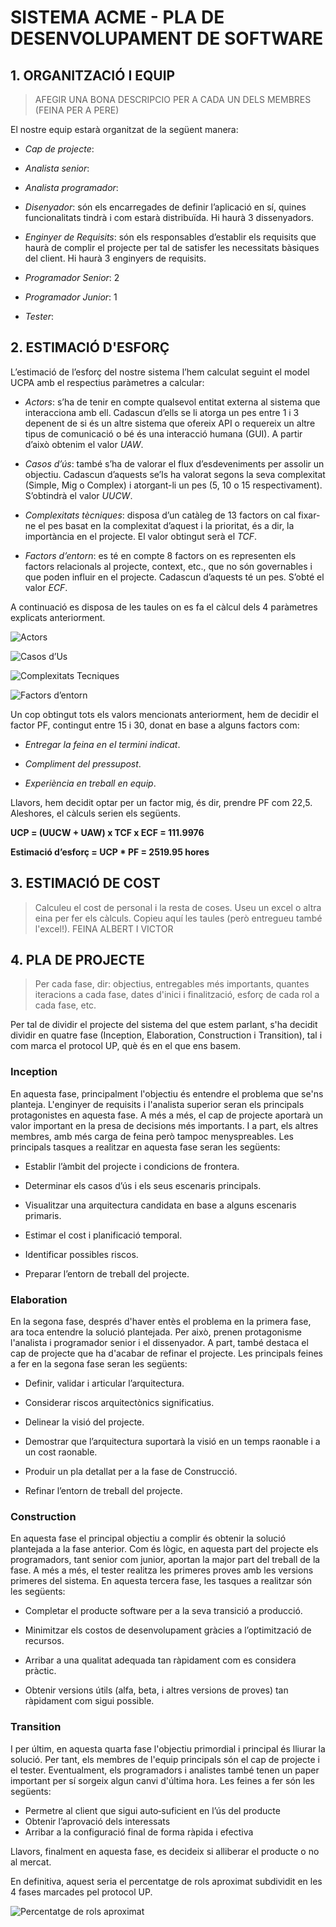 ﻿# **SISTEMA ACME - PLA DE DESENVOLUPAMENT DE SOFTWARE** #

## **1. ORGANITZACIÓ I EQUIP** ##

> AFEGIR UNA BONA DESCRIPCIO PER A CADA UN DELS MEMBRES (FEINA PER A PERE)

El nostre equip estarà organitzat de la següent manera:

* *Cap de projecte*:

* *Analista senior*:

* *Analista programador*:

* *Disenyador*: són els encarregades de definir l’aplicació en sí, quines funcionalitats tindrà i com estarà distribuïda. Hi haurà 3 dissenyadors.

* *Enginyer de Requisits*: són els responsables d’establir els requisits que haurà de complir el projecte per tal de satisfer les necessitats bàsiques del client. Hi haurà 3 enginyers de requisits.

* *Programador Senior*: 2

* *Programador Junior*: 1

* *Tester*:


## **2. ESTIMACIÓ D'ESFORÇ** ##

L’estimació de l’esforç del nostre sistema l’hem calculat seguint el model UCPA amb el respectius paràmetres a calcular:

* *Actors*: s’ha de tenir en compte qualsevol entitat externa al sistema que interacciona amb ell. Cadascun d’ells se li atorga un pes entre 1 i 3 depenent de si és un altre sistema que ofereix API o requereix un altre tipus de comunicació o bé és una interacció humana (GUI). A partir d’això obtenim el valor *UAW*.

* *Casos d’ús*: també s’ha de valorar el flux d’esdeveniments per assolir un objectiu. Cadascun d’aquests se’ls ha valorat segons la seva complexitat (Simple, Mig o Complex) i atorgant-li un pes (5, 10 o 15 respectivament). S’obtindrà el valor *UUCW*.

* *Complexitats tècniques*: disposa d’un catàleg de 13 factors on cal fixar-ne el pes basat en la complexitat d’aquest i la prioritat, és a dir, la importància en el projecte. El valor obtingut serà el *TCF*.

* *Factors d’entorn*: es té en compte 8 factors on es representen els factors relacionals al projecte, context, etc., que no són governables i que poden influir en el projecte. Cadascun d’aquests té un pes. S’obté el valor *ECF*.

A continuació es disposa de les taules on es fa el càlcul dels 4 paràmetres explicats anteriorment.

![Actors]( https://bytebucket.org/AlbertSuarez/gps-up-23/raw/b41ce6eeb02b8c2930552b6360782111c9062c19/Imatges/Actors.PNG?token=4fe204e7073829d2f0460e49f922760a16b9d5ad)

![Casos d’Us]( https://bytebucket.org/AlbertSuarez/gps-up-23/raw/b41ce6eeb02b8c2930552b6360782111c9062c19/Imatges/CasosDUs.PNG?token=3702aa8c316c1b4cdc0245661257ee78f7a2bd93)

![Complexitats Tecniques]( https://bytebucket.org/AlbertSuarez/gps-up-23/raw/b41ce6eeb02b8c2930552b6360782111c9062c19/Imatges/ComplexitatsTecniques.PNG?token=480e3ab401902de644544460593bee5275d2479d)

![Factors d’entorn]( https://bytebucket.org/AlbertSuarez/gps-up-23/raw/b41ce6eeb02b8c2930552b6360782111c9062c19/Imatges/EstimacioDEsforc.PNG?token=fa787325725546fda7ca707f09d5d33b4f7873de)



Un cop obtingut tots els valors mencionats anteriorment, hem de decidir el factor PF, contingut entre 15 i 30, donat en base a alguns factors com:

* *Entregar la feina en el termini indicat*.

* *Compliment del pressupost*.

* *Experiència en treball en equip*.

Llavors, hem decidit optar per un factor mig, és dir, prendre PF com 22,5. Aleshores, el càlculs serien els següents.

**UCP = (UUCW + UAW) x TCF x ECF = 111.9976**

**Estimació d’esforç = UCP * PF = 2519.95 hores**



## **3. ESTIMACIÓ DE COST** ##

> Calculeu el cost de personal i la resta de coses. Useu un excel o altra eina per fer els càlculs. Copieu aquí les taules (però entregueu també l'excel!). 
> FEINA ALBERT I VICTOR


## **4. PLA DE PROJECTE** ##

> Per cada fase, dir: objectius, entregables més importants, quantes iteracions a cada fase, dates d'inici i finalització, esforç de cada rol a cada fase, etc.

Per tal de dividir el projecte del sistema del que estem parlant, s'ha decidit dividir en quatre fase (Inception, Elaboration, Construction i Transition), tal i com marca el protocol UP, què és en el que ens basem.


### Inception ###

En aquesta fase, principalment l'objectiu és entendre el problema que se'ns planteja. L'enginyer de requisits i l'analista superior seran els principals protagonistes en aquesta fase. A més a més, el cap de projecte aportarà un valor important en la presa de decisions més importants. I a part, els altres membres, amb més carga de feina però tampoc menyspreables. Les principals tasques a realitzar en aquesta fase seran les següents:

* Establir l’àmbit del projecte i condicions de frontera.

* Determinar els casos d’ús i els seus escenaris principals.

* Visualitzar una arquitectura candidata en base a alguns escenaris primaris.

* Estimar el cost i planificació temporal.

* Identificar possibles riscos.

* Preparar l’entorn de treball del projecte.


### Elaboration ###

En la segona fase, després d'haver entès el problema en la primera fase, ara toca entendre la solució plantejada. Per això, prenen protagonisme l'analista i programador senior i el dissenyador. A part, també destaca el cap de projecte que ha d'acabar de refinar el projecte. Les principals feines a fer en la segona fase seran les següents:

* Definir, validar i articular l’arquitectura.

* Considerar riscos arquitectònics significatius.

* Delinear la visió del projecte.

* Demostrar que l’arquitectura suportarà la visió en un temps raonable i a un cost raonable.

* Produir un pla detallat per a la fase de Construcció.

* Refinar l’entorn de treball del projecte.


### Construction ###

En aquesta fase el principal objectiu a complir és obtenir la solució plantejada a la fase anterior. Com és lògic, en aquesta part del projecte els programadors, tant senior com junior, aportan la major part del treball de la fase. A més a més, el tester realitza les primeres proves amb les versions primeres del sistema. En aquesta tercera fase, les tasques a realitzar són les següents:

* Completar el producte software per a la seva transició a producció.

* Minimitzar els costos de desenvolupament gràcies a l’optimització de recursos.

* Arribar a una qualitat adequada tan ràpidament com es considera pràctic.

* Obtenir versions útils (alfa, beta, i altres versions de proves) tan ràpidament com sigui possible.


### Transition ###

I per últim, en aquesta quarta fase l'objectiu primordial i principal és lliurar la solució. Per tant, els membres de l'equip principals són el cap de projecte i el tester. Eventualment, els programadors i analistes també tenen un paper important per sí sorgeix algun canvi d'última hora. Les feines a fer són les següents:

* Permetre al client que sigui auto‐suficient en l’ús del producte
* Obtenir l’aprovació dels interessats
* Arribar a la configuració final de forma ràpida i efectiva

Llavors, finalment en aquesta fase, es decideix si alliberar el producte o no al mercat.



En definitiva, aquest seria el percentatge de rols aproximat subdividit en les 4 fases marcades pel protocol UP.



![Percentatge de rols aproximat]( https://bytebucket.org/AlbertSuarez/gps-up-23/raw/41b8dc3682c9709577d338db2b21b4a99fdae350/Imatges/PercentatgeDeRolsAproximat.PNG?token=036aee3fc0389cac9bf89f00beeb8e44f8b300e5)
